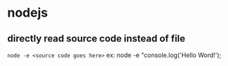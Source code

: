 # nodejs

## directly read source code instead of file

`node -e <source code goes here>`
ex: node -e "console.log('Hello Word!');











